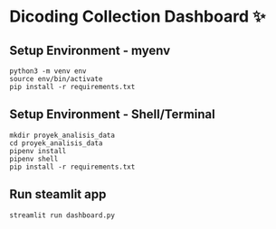 # Dicoding Collection Dashboard ✨

## Setup Environment - myenv
```
python3 -m venv env
source env/bin/activate
pip install -r requirements.txt
```

## Setup Environment - Shell/Terminal
```
mkdir proyek_analisis_data
cd proyek_analisis_data
pipenv install
pipenv shell
pip install -r requirements.txt
```

## Run steamlit app
```
streamlit run dashboard.py
```
